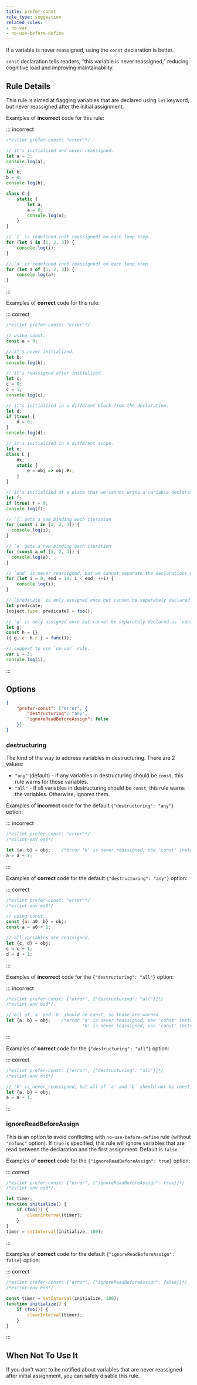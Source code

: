 ```yaml
---
title: prefer-const
rule_type: suggestion
related_rules:
- no-var
- no-use-before-define
---
```


If a variable is never reassigned, using the `const` declaration is better.

`const` declaration tells readers, "this variable is never reassigned," reducing cognitive load and improving maintainability.

## Rule Details

This rule is aimed at flagging variables that are declared using `let` keyword, but never reassigned after the initial assignment.

Examples of **incorrect** code for this rule:

::: incorrect

```js
/*eslint prefer-const: "error"*/

// it's initialized and never reassigned.
let a = 3;
console.log(a);

let b;
b = 0;
console.log(b);

class C {
    static {
        let a;
        a = 0;
        console.log(a);
    }
}

// `i` is redefined (not reassigned) on each loop step.
for (let i in [1, 2, 3]) {
    console.log(i);
}

// `a` is redefined (not reassigned) on each loop step.
for (let a of [1, 2, 3]) {
    console.log(a);
}
```

:::

Examples of **correct** code for this rule:

::: correct

```js
/*eslint prefer-const: "error"*/

// using const.
const a = 0;

// it's never initialized.
let b;
console.log(b);

// it's reassigned after initialized.
let c;
c = 0;
c = 1;
console.log(c);

// it's initialized in a different block from the declaration.
let d;
if (true) {
    d = 0;
}
console.log(d);

// it's initialized in a different scope.
let e;
class C {
    #x;
    static {
        e = obj => obj.#x;
    }
}

// it's initialized at a place that we cannot write a variable declaration.
let f;
if (true) f = 0;
console.log(f);

// `i` gets a new binding each iteration
for (const i in [1, 2, 3]) {
  console.log(i);
}

// `a` gets a new binding each iteration
for (const a of [1, 2, 3]) {
  console.log(a);
}

// `end` is never reassigned, but we cannot separate the declarations without modifying the scope.
for (let i = 0, end = 10; i < end; ++i) {
    console.log(i);
}

// `predicate` is only assigned once but cannot be separately declared as `const`
let predicate;
[object.type, predicate] = foo();

// `g` is only assigned once but cannot be separately declared as `const`
let g;
const h = {};
({ g, c: h.c } = func());

// suggest to use `no-var` rule.
var i = 3;
console.log(i);
```

:::

## Options

```json
{
    "prefer-const": ["error", {
        "destructuring": "any",
        "ignoreReadBeforeAssign": false
    }]
}
```

### destructuring

The kind of the way to address variables in destructuring.
There are 2 values:

* `"any"` (default) - If any variables in destructuring should be `const`, this rule warns for those variables.
* `"all"` - If all variables in destructuring should be `const`, this rule warns the variables. Otherwise, ignores them.

Examples of **incorrect** code for the default `{"destructuring": "any"}` option:

::: incorrect

```js
/*eslint prefer-const: "error"*/
/*eslint-env es6*/

let {a, b} = obj;    /*error 'b' is never reassigned, use 'const' instead.*/
a = a + 1;
```

:::

Examples of **correct** code for the default `{"destructuring": "any"}` option:

::: correct

```js
/*eslint prefer-const: "error"*/
/*eslint-env es6*/

// using const.
const {a: a0, b} = obj;
const a = a0 + 1;

// all variables are reassigned.
let {c, d} = obj;
c = c + 1;
d = d + 1;
```

:::

Examples of **incorrect** code for the `{"destructuring": "all"}` option:

::: incorrect

```js
/*eslint prefer-const: ["error", {"destructuring": "all"}]*/
/*eslint-env es6*/

// all of `a` and `b` should be const, so those are warned.
let {a, b} = obj;    /*error 'a' is never reassigned, use 'const' instead.
                             'b' is never reassigned, use 'const' instead.*/
```

:::

Examples of **correct** code for the `{"destructuring": "all"}` option:

::: correct

```js
/*eslint prefer-const: ["error", {"destructuring": "all"}]*/
/*eslint-env es6*/

// 'b' is never reassigned, but all of `a` and `b` should not be const, so those are ignored.
let {a, b} = obj;
a = a + 1;
```

:::

### ignoreReadBeforeAssign

This is an option to avoid conflicting with `no-use-before-define` rule (without `"nofunc"` option).
If `true` is specified, this rule will ignore variables that are read between the declaration and the first assignment.
Default is `false`.

Examples of **correct** code for the `{"ignoreReadBeforeAssign": true}` option:

::: correct

```js
/*eslint prefer-const: ["error", {"ignoreReadBeforeAssign": true}]*/
/*eslint-env es6*/

let timer;
function initialize() {
    if (foo()) {
        clearInterval(timer);
    }
}
timer = setInterval(initialize, 100);
```

:::

Examples of **correct** code for the default `{"ignoreReadBeforeAssign": false}` option:

::: correct

```js
/*eslint prefer-const: ["error", {"ignoreReadBeforeAssign": false}]*/
/*eslint-env es6*/

const timer = setInterval(initialize, 100);
function initialize() {
    if (foo()) {
        clearInterval(timer);
    }
}
```

:::

## When Not To Use It

If you don't want to be notified about variables that are never reassigned after initial assignment, you can safely disable this rule.

